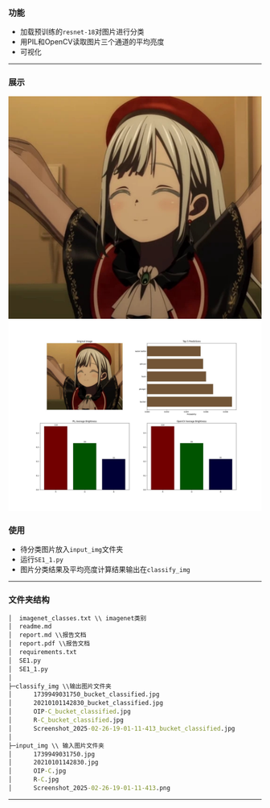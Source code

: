 ### 功能
- 加载预训练的`resnet-18`对图片进行分类
- 用PIL和OpenCV读取图片三个通道的平均亮度
- 可视化

---
### 展示
![alt text](input_img/1739949031750.jpg)
![alt text](classify_img/1739949031750_bucket_classified.jpg)
### 使用

- 待分类图片放入`input_img`文件夹
- 运行`SE1_1.py`
- 图片分类结果及平均亮度计算结果输出在`classify_img`

---
### 文件夹结构
```cmd
│  imagenet_classes.txt \\ imagenet类别
│  readme.md
│  report.md \\报告文档
│  report.pdf \\报告文档
│  requirements.txt
│  SE1.py
│  SE1_1.py
│
├─classify_img \\输出图片文件夹
│      1739949031750_bucket_classified.jpg
│      20210101142830_bucket_classified.jpg
│      OIP-C_bucket_classified.jpg
│      R-C_bucket_classified.jpg
│      Screenshot_2025-02-26-19-01-11-413_bucket_classified.jpg
│
├─input_img \\ 输入图片文件夹
│      1739949031750.jpg
│      20210101142830.jpg
│      OIP-C.jpg
│      R-C.jpg
│      Screenshot_2025-02-26-19-01-11-413.png
```
---
